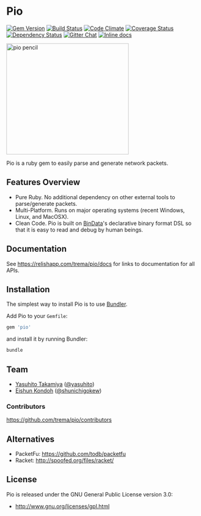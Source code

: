# Pio

<a href='https://rubygems.org/gems/pio'><img src='http://img.shields.io/gem/v/pio.svg?style=flat' alt='Gem Version' /></a>
<a href='https://travis-ci.org/trema/pio'><img src='http://img.shields.io/travis/trema/pio/develop.svg?style=flat' alt='Build Status' /></a>
<a href='https://codeclimate.com/github/trema/pio'><img src='http://img.shields.io/codeclimate/github/trema/pio.svg?style=flat' alt='Code Climate' /></a>
<a href='https://coveralls.io/r/trema/pio?branch=develop'><img src='http://img.shields.io/coveralls/trema/pio/develop.svg?style=flat' alt='Coverage Status' /></a>
<a href='https://gemnasium.com/trema/pio'><img src='http://img.shields.io/gemnasium/trema/pio.svg?style=flat' alt='Dependency Status' /></a>
<a href='https://gitter.im/trema/pio'><img src='https://badges.gitter.im/Join Chat.svg?style=flat' alt='Gitter Chat' /></a>
<a href="http://inch-pages.github.io/github/trema/pio"><img src="http://inch-pages.github.io/github/trema/pio.svg" alt="Inline docs"></a>

<a href="http://www.flickr.com/photos/mongogushi/4226014070/" title="pio pencil by mongo gushi, on Flickr"><img src="http://farm5.staticflickr.com/4022/4226014070_cdeb7c1e5d_n.jpg" width="320" height="290" alt="pio pencil"></a>

Pio is a ruby gem to easily parse and generate network packets.

## Features Overview

- Pure Ruby. No additional dependency on other external tools to
  parse/generate packets.
- Multi-Platform. Runs on major operating systems (recent Windows,
  Linux, and MacOSX).
- Clean Code. Pio is built on
  [BinData](https://github.com/dmendel/bindata)'s declarative binary
  format DSL so that it is easy to read and debug by human beings.

## Documentation

See https://relishapp.com/trema/pio/docs for links to documentation for all APIs.

## Installation

The simplest way to install Pio is to use [Bundler](http://gembundler.com/).

Add Pio to your `Gemfile`:

```ruby
gem 'pio'
```

and install it by running Bundler:

```bash
bundle
```

## Team

- [Yasuhito Takamiya](https://github.com/yasuhito) ([@yasuhito](https://twitter.com/yasuhito))
- [Eishun Kondoh](https://github.com/shun159) ([@shunichigokew](https://twitter.com/shunichigokew))

### Contributors

<https://github.com/trema/pio/contributors>

## Alternatives

- PacketFu: <https://github.com/todb/packetfu>
- Racket: <http://spoofed.org/files/racket/>

## License

Pio is released under the GNU General Public License version 3.0:

- <http://www.gnu.org/licenses/gpl.html>
